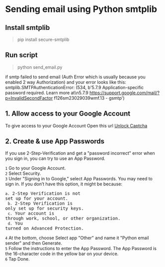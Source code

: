 # Sending email using Python smtplib

## Install smtplib
> pip install secure-smtplib

## Run script
> python send_email.py

if smtp failed to send email (Auth Error which is usually because you enabled 2 way Authorization) and your error looks like this: </br>
smtplib.SMTPAuthenticationError: (534, b'5.7.9 Application-specific password required. Learn more at\n5.7.9  https://support.google.com/mail/?p=InvalidSecondFactor f126sm23029039wmf.13 - gsmtp')

## 1. Allow access to your Google Account
To give access to your Google Account Open this url [Unlock Captcha](https://accounts.google.com/b/0/DisplayUnlockCaptcha)

## 2. Create & use App Passwords
If you use 2-Step-Verification and get a "password incorrect" error when you sign in, you can try to use an App Password.

`1` Go to your Google Account. </br>
`2` Select Security. </br>
`3` Under "Signing in to Google," select App Passwords. You may need to sign in. If you don’t have this option, it might be because: </br>
	<pre>`a.` 2-Step Verification is not set up for your account. </br>
	`b.` 2-Step Verification is only set up for security keys. </br>
	`c.` Your account is through work, school, or other organization. </br>
	`d.` You turned on Advanced Protection. </pre>
`4` At the bottom, choose Select app "Other" and name it "Python email sender" and then Generate. </br>
`5` Follow the instructions to enter the App Password. The App Password is the 16-character code in the yellow bar on your device. </br>
`6` Tap Done.
